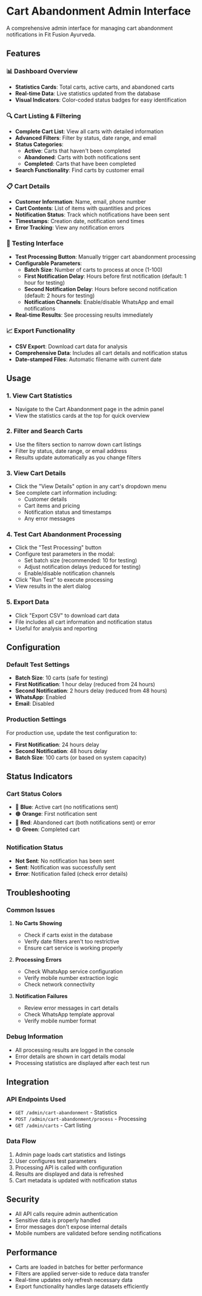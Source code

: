 # Cart Abandonment Admin Interface

A comprehensive admin interface for managing cart abandonment notifications in Fit Fusion Ayurveda.

## Features

### 📊 **Dashboard Overview**

- **Statistics Cards**: Total carts, active carts, and abandoned carts
- **Real-time Data**: Live statistics updated from the database
- **Visual Indicators**: Color-coded status badges for easy identification

### 🔍 **Cart Listing & Filtering**

- **Complete Cart List**: View all carts with detailed information
- **Advanced Filters**: Filter by status, date range, and email
- **Status Categories**:
  - **Active**: Carts that haven't been completed
  - **Abandoned**: Carts with both notifications sent
  - **Completed**: Carts that have been completed
- **Search Functionality**: Find carts by customer email

### 📋 **Cart Details**

- **Customer Information**: Name, email, phone number
- **Cart Contents**: List of items with quantities and prices
- **Notification Status**: Track which notifications have been sent
- **Timestamps**: Creation date, notification send times
- **Error Tracking**: View any notification errors

### 🧪 **Testing Interface**

- **Test Processing Button**: Manually trigger cart abandonment processing
- **Configurable Parameters**:
  - **Batch Size**: Number of carts to process at once (1-100)
  - **First Notification Delay**: Hours before first notification (default: 1 hour for testing)
  - **Second Notification Delay**: Hours before second notification (default: 2 hours for testing)
  - **Notification Channels**: Enable/disable WhatsApp and email notifications
- **Real-time Results**: See processing results immediately

### 📈 **Export Functionality**

- **CSV Export**: Download cart data for analysis
- **Comprehensive Data**: Includes all cart details and notification status
- **Date-stamped Files**: Automatic filename with current date

## Usage

### 1. **View Cart Statistics**

- Navigate to the Cart Abandonment page in the admin panel
- View the statistics cards at the top for quick overview

### 2. **Filter and Search Carts**

- Use the filters section to narrow down cart listings
- Filter by status, date range, or email address
- Results update automatically as you change filters

### 3. **View Cart Details**

- Click the "View Details" option in any cart's dropdown menu
- See complete cart information including:
  - Customer details
  - Cart items and pricing
  - Notification status and timestamps
  - Any error messages

### 4. **Test Cart Abandonment Processing**

- Click the "Test Processing" button
- Configure test parameters in the modal:
  - Set batch size (recommended: 10 for testing)
  - Adjust notification delays (reduced for testing)
  - Enable/disable notification channels
- Click "Run Test" to execute processing
- View results in the alert dialog

### 5. **Export Data**

- Click "Export CSV" to download cart data
- File includes all cart information and notification status
- Useful for analysis and reporting

## Configuration

### **Default Test Settings**

- **Batch Size**: 10 carts (safe for testing)
- **First Notification**: 1 hour delay (reduced from 24 hours)
- **Second Notification**: 2 hours delay (reduced from 48 hours)
- **WhatsApp**: Enabled
- **Email**: Disabled

### **Production Settings**

For production use, update the test configuration to:

- **First Notification**: 24 hours delay
- **Second Notification**: 48 hours delay
- **Batch Size**: 100 carts (or based on system capacity)

## Status Indicators

### **Cart Status Colors**

- 🔵 **Blue**: Active cart (no notifications sent)
- 🟠 **Orange**: First notification sent
- 🔴 **Red**: Abandoned cart (both notifications sent) or error
- 🟢 **Green**: Completed cart

### **Notification Status**

- **Not Sent**: No notification has been sent
- **Sent**: Notification was successfully sent
- **Error**: Notification failed (check error details)

## Troubleshooting

### **Common Issues**

1. **No Carts Showing**

   - Check if carts exist in the database
   - Verify date filters aren't too restrictive
   - Ensure cart service is working properly

2. **Processing Errors**

   - Check WhatsApp service configuration
   - Verify mobile number extraction logic
   - Check network connectivity

3. **Notification Failures**
   - Review error messages in cart details
   - Check WhatsApp template approval
   - Verify mobile number format

### **Debug Information**

- All processing results are logged in the console
- Error details are shown in cart details modal
- Processing statistics are displayed after each test run

## Integration

### **API Endpoints Used**

- `GET /admin/cart-abandonment` - Statistics
- `POST /admin/cart-abandonment/process` - Processing
- `GET /admin/carts` - Cart listing

### **Data Flow**

1. Admin page loads cart statistics and listings
2. User configures test parameters
3. Processing API is called with configuration
4. Results are displayed and data is refreshed
5. Cart metadata is updated with notification status

## Security

- All API calls require admin authentication
- Sensitive data is properly handled
- Error messages don't expose internal details
- Mobile numbers are validated before sending notifications

## Performance

- Carts are loaded in batches for better performance
- Filters are applied server-side to reduce data transfer
- Real-time updates only refresh necessary data
- Export functionality handles large datasets efficiently
